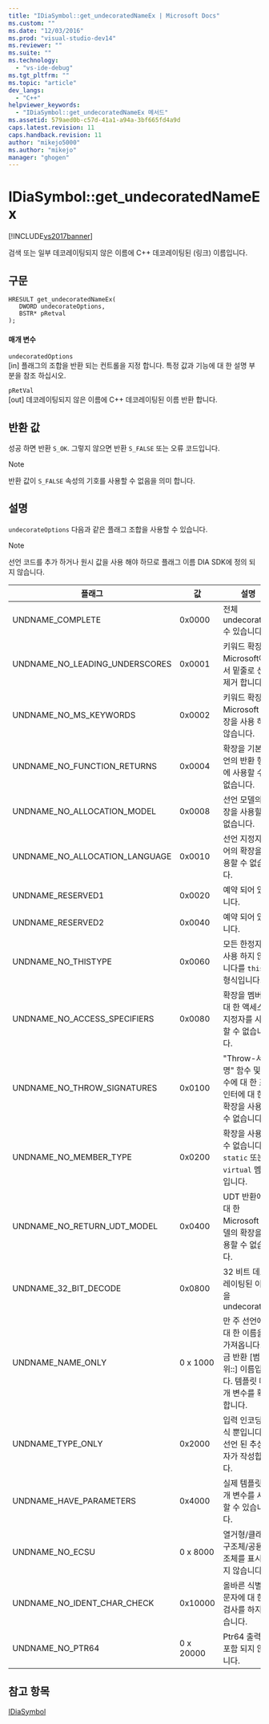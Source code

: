 ```yaml
---
title: "IDiaSymbol::get_undecoratedNameEx | Microsoft Docs"
ms.custom: ""
ms.date: "12/03/2016"
ms.prod: "visual-studio-dev14"
ms.reviewer: ""
ms.suite: ""
ms.technology: 
  - "vs-ide-debug"
ms.tgt_pltfrm: ""
ms.topic: "article"
dev_langs: 
  - "C++"
helpviewer_keywords: 
  - "IDiaSymbol::get_undecoratedNameEx 메서드"
ms.assetid: 579aed0b-c57d-41a1-a94a-3bf665fd4a9d
caps.latest.revision: 11
caps.handback.revision: 11
author: "mikejo5000"
ms.author: "mikejo"
manager: "ghogen"
---
```

# IDiaSymbol::get_undecoratedNameEx
[!INCLUDE[vs2017banner](../../code-quality/includes/vs2017banner.md)]

검색 또는 일부 데코레이팅되지 않은 이름에 C\+\+ 데코레이팅된 \(링크\) 이름입니다.  
  
## 구문  
  
```cpp#  
HRESULT get_undecoratedNameEx(   
   DWORD undecorateOptions,  
   BSTR* pRetval  
);  
```  
  
#### 매개 변수  
 `undecoratedOptions`  
 \[in\] 플래그의 조합을 반환 되는 컨트롤을 지정 합니다.  특정 값과 기능에 대 한 설명 부분을 참조 하십시오.  
  
 `pRetVal`  
 \[out\] 데코레이팅되지 않은 이름에 C\+\+ 데코레이팅된 이름 반환 합니다.  
  
## 반환 값  
 성공 하면 반환 `S_OK`. 그렇지 않으면 반환 `S_FALSE` 또는 오류 코드입니다.  
  
> [!NOTE]
>  반환 값이 `S_FALSE` 속성의 기호를 사용할 수 없음을 의미 합니다.  
  
## 설명  
 `undecorateOptions` 다음과 같은 플래그 조합을 사용할 수 있습니다.  
  
> [!NOTE]
>  선언 코드를 추가 하거나 원시 값을 사용 해야 하므로 플래그 이름 DIA SDK에 정의 되지 않습니다.  
  
|플래그|값|설명|  
|---------|-------|--------|  
|UNDNAME\_COMPLETE|0x0000|전체 undecoration 수 있습니다.|  
|UNDNAME\_NO\_LEADING\_UNDERSCORES|0x0001|키워드 확장 Microsoft에서 밑줄로 선행 제거 합니다.|  
|UNDNAME\_NO\_MS\_KEYWORDS|0x0002|키워드 확장 Microsoft 확장을 사용 하지 않습니다.|  
|UNDNAME\_NO\_FUNCTION\_RETURNS|0x0004|확장을 기본 선언의 반환 형식에 사용할 수 없습니다.|  
|UNDNAME\_NO\_ALLOCATION\_MODEL|0x0008|선언 모델의 확장을 사용할 수 없습니다.|  
|UNDNAME\_NO\_ALLOCATION\_LANGUAGE|0x0010|선언 지정자 언어의 확장을 사용할 수 없습니다.|  
|UNDNAME\_RESERVED1|0x0020|예약 되어 있습니다.|  
|UNDNAME\_RESERVED2|0x0040|예약 되어 있습니다.|  
|UNDNAME\_NO\_THISTYPE|0x0060|모든 한정자를 사용 하지 않습니다를 `this` 형식입니다.|  
|UNDNAME\_NO\_ACCESS\_SPECIFIERS|0x0080|확장을 멤버에 대 한 액세스 지정자를 사용할 수 없습니다.|  
|UNDNAME\_NO\_THROW\_SIGNATURES|0x0100|"Throw\-서명" 함수 및 함수에 대 한 포인터에 대 한 확장을 사용할 수 없습니다.|  
|UNDNAME\_NO\_MEMBER\_TYPE|0x0200|확장을 사용할 수 없습니다 `static` 또는 `virtual` 멤버입니다.|  
|UNDNAME\_NO\_RETURN\_UDT\_MODEL|0x0400|UDT 반환에 대 한 Microsoft 모델의 확장을 사용할 수 없습니다.|  
|UNDNAME\_32\_BIT\_DECODE|0x0800|32 비트 데코레이팅된 이름을 undecorates.|  
|UNDNAME\_NAME\_ONLY|0 x 1000|만 주 선언에 대 한 이름을 가져옵니다. 방금 반환 \[범위::\] 이름입니다.  템플릿 매개 변수를 확장합니다.|  
|UNDNAME\_TYPE\_ONLY|0x2000|입력 인코딩 형식 뿐입니다. 선언 된 추상 자가 작성합니다.|  
|UNDNAME\_HAVE\_PARAMETERS|0x4000|실제 템플릿 매개 변수를 사용할 수 있습니다.|  
|UNDNAME\_NO\_ECSU|0 x 8000|열거형\/클래스\/구조체\/공용 구조체를 표시 하지 않습니다.|  
|UNDNAME\_NO\_IDENT\_CHAR\_CHECK|0x10000|올바른 식별자 문자에 대 한 검사를 하지 않습니다.|  
|UNDNAME\_NO\_PTR64|0 x 20000|Ptr64 출력에 포함 되지 않습니다.|  
  
## 참고 항목  
 [IDiaSymbol](../../debugger/debug-interface-access/idiasymbol.md)